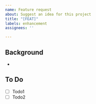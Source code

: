 ```yaml
---
name: Feature request
about: Suggest an idea for this project
title: "[FEAT]"
labels: enhancement
assignees: ''

---
```


## Background
-

## To Do
- [ ] Todo1
- [ ] Todo2
